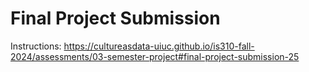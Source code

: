 # Final Project Submission
Instructions: https://cultureasdata-uiuc.github.io/is310-fall-2024/assessments/03-semester-project#final-project-submission-25

